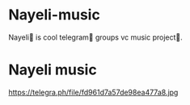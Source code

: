 # Nayeli-music
Nayeli🥀 is cool telegram🍎 groups vc music project🎋.

# Nayeli music
https://telegra.ph/file/fd961d7a57de98ea477a8.jpg
